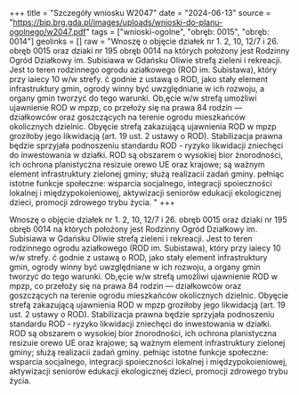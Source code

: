 +++
title = "Szczegóły wniosku W2047"
date = "2024-06-13"
source = "https://bip.brg.gda.pl/images/uploads/wnioski-do-planu-ogolnego/w2047.pdf"
tags = ["wnioski-ogolne", "obręb: 0015", "obręb: 0014"]
geolinks = []
raw = "Wnoszę o objęcie działek nr 1. 2, 10, 12/7 i 26. obręb 0015 oraz dziaki nr 195 obręb 0014 na których położony jest Rodzinny Ogród Działkowy im. Subisiawa w Gdańsku Oliwie strefą zieleni i rekreacji. Jest to teren rodzinnego ogrodu aziałkowego (ROD im. Subistawa), który przy iaiecy 10 w/w strefy. ć godnie z ustawą o ROD, jako stały element infrastruktury gmin, ogrody winny być uwzględniane w ich rozwoju, a organy gmin tworzyć do tego warunki. Ob,ęcie w/w strefą umożliwi ujawnienie ROD w mpzp, co przełoży się na prawa 84 rodzin — działkowców oraz goszczących na terenie ogrodu mieszkańców okolicznych dzielnic. Obyęcie strefą zakazującą ujawnienia ROD w mpzp groziłoby jego likwidacją (art. 19 ust. 2 ustawy o ROD). Stabilizacja prawna będzie sprzyjała podnoszeniu standardu ROD - ryzyko likwidacji zniechęci do inwestowania w działki. ROD są obszarem o wysokiej bior żnorodności, ich ochrona planistyczna resizuie orewo UE oraz krajowe; są ważnym element infrastruktury zielonej gminy; służą realizacii zadań gminy. pełniąc istotne funkcje społeczne: wsparcia socjalnego, integracji spoieczności lokalnej i międzypokoieniowej, aktywizacji seniorów edukacji ekologicznej dzieci, promocji zdrowego trybu życia. "
+++

Wnoszę o objęcie działek nr 1. 2, 10, 12/7 i 26. obręb 0015 oraz dziaki nr 195 obręb 0014 na
których położony jest Rodzinny Ogród Działkowy im. Subisiawa w Gdańsku Oliwie strefą zieleni i rekreacji.
Jest to teren rodzinnego ogrodu aziałkowego (ROD im. Subistawa), który przy iaiecy 10 w/w strefy. ć godnie z
ustawą o ROD, jako stały element infrastruktury gmin, ogrody winny być uwzględniane w ich rozwoju, a organy
gmin tworzyć do tego warunki. Ob,ęcie w/w strefą umożliwi ujawnienie ROD w mpzp, co przełoży się na prawa
84 rodzin — działkowców oraz goszczących na terenie ogrodu mieszkańców okolicznych dzielnic. Obyęcie
strefą zakazującą ujawnienia ROD w mpzp groziłoby jego likwidacją (art. 19 ust. 2 ustawy o ROD). Stabilizacja
prawna będzie sprzyjała podnoszeniu standardu ROD - ryzyko likwidacji zniechęci do inwestowania w działki.
ROD są obszarem o wysokiej bior żnorodności, ich ochrona planistyczna resizuie orewo UE oraz krajowe; są
ważnym element infrastruktury zielonej gminy; służą realizacii zadań gminy. pełniąc istotne funkcje społeczne:
wsparcia socjalnego, integracji spoieczności lokalnej i międzypokoieniowej, aktywizacji seniorów edukacji
ekologicznej dzieci, promocji zdrowego trybu życia.



